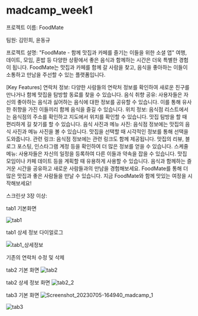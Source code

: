 # madcamp_week1

프로젝트 이름: FoodMate

팀원: 김민희, 윤동규

프로젝트 설명:
"FoodMate - 함께 맛집과 카페를 즐기는 이들을 위한 소셜 앱"
여행, 데이트, 모임, 혼밥 등 다양한 상황에서 좋은 음식과 함께하는 시간은 더욱 특별한 경험이 됩니다. FoodMate는 맛집과 카페를 함께 갈 사람을 찾고, 음식을 좋아하는 이들이 소통하고 만남을 주선할 수 있는 플랫폼입니다.

[Key Features]
연락처 정보: 다양한 사람들의 연락처 정보를 확인하여 새로운 친구를 만나거나 함께 맛집을 탐방할 동료를 찾을 수 있습니다.
음식 취향 공유: 사용자들은 자신의 좋아하는 음식과 싫어하는 음식에 대한 정보를 공유할 수 있습니다. 이를 통해 유사한 취향을 가진 이들끼리 함께 음식을 즐길 수 있습니다.
위치 정보: 음식점 리스트에서는 음식점의 주소를 확인하고 지도에서 위치를 확인할 수 있습니다. 맛집 탐방을 할 때 편리하게 길 찾기를 할 수 있습니다.
음식 사진과 메뉴 사진: 음식점 정보에는 맛집의 음식 사진과 메뉴 사진을 볼 수 있습니다. 맛집을 선택할 때 시각적인 정보를 통해 선택을 도와줍니다.
관련 링크: 음식점 정보에는 관련 링크도 함께 제공됩니다. 맛집의 리뷰, 블로그 포스팅, 인스타그램 계정 등을 확인하여 더 많은 정보를 얻을 수 있습니다.
스케줄 메뉴: 사용자들은 자신의 일정을 등록하여 다른 이들과 약속을 잡을 수 있습니다. 맛집 모임이나 카페 데이트 등을 계획할 때 유용하게 사용할 수 있습니다.
음식과 함께하는 즐거운 시간을 공유하고 새로운 사람들과의 만남을 경험해보세요. FoodMate를 통해 더 많은 맛집과 좋은 사람들을 만날 수 있습니다. 지금 FoodMate와 함께 맛있는 여정을 시작해보세요!

스크린샷 3장 이상:

tab1 기본화면

![tab1](https://github.com/justinyoonwk/madcamp_week1/assets/101591389/9b989d90-6734-4f48-b2cb-e4614d16940e)


tab1 상세 정보 다이얼로그

![tab1_상세정보](https://github.com/justinyoonwk/madcamp_week1/assets/101591389/1731bdc1-faad-406c-8c5d-576494b65bdb)


기존의 연락처 수정 및 삭제


tab2 기본 화면
![tab2](https://github.com/justinyoonwk/madcamp_week1/assets/101591389/8de11e64-32b3-48c8-a5f1-1e63e0fb32fa)


tab2 상세 정보 화면
![tab2_2](https://github.com/justinyoonwk/madcamp_week1/assets/101591389/ee4b930f-03c9-4758-919c-c1f6500f0ae4)


tab3 기본 화면
![Screenshot_20230705-164940_madcamp_1](https://github.com/justinyoonwk/madcamp_week1/assets/101591389/ac44e10c-9d40-4c64-ad7f-4f1422c6636e)



![tab3](https://github.com/justinyoonwk/madcamp_week1/assets/101591389/7bea4201-fadb-400b-b5a5-3a1a3a684b53)


